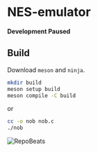 # NES-emulator

**Development Paused**

## Build

Download `meson` and `ninja`.

```bash
mkdir build
meson setup build
meson compile -C build
```

or

```bash
cc -o nob nob.c
./nob
```

![RepoBeats](https://repobeats.axiom.co/api/embed/9f45594c0897ea733af5ded1531eebf68fb0658a.svg)
